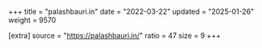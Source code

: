 +++
title = "palashbauri.in"
date = "2022-03-22"
updated = "2025-01-26"
weight = 9570

[extra]
source = "https://palashbauri.in/"
ratio = 47
size = 9
+++
